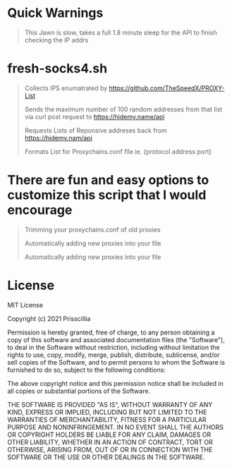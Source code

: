 # Quick Warnings 
> This Jawn is slow, takes a full 1.8 minute sleep for the API to finish checking the IP addrs 
>
>

# fresh-socks4.sh
> Collects IPS enumatrated by https://github.com/TheSpeedX/PROXY-List
> 
> Sends the maximum number of 100 random addresses from that list via curl post request to https://hidemy.name/api
> 
> Requests Lists of Reponsive addreses back from https://hidemy.nam/api
> 
> Formats List for Proxychains.conf file ie. {protocol address port}

# There are fun and easy options to customize this script that I would encourage 
> Trimming your proxychains.conf of old proxies
>
> Automatically adding new proxies into your file
> 
> Automatically adding new proxies into your file
 # License 

 MIT License

Copyright (c) 2021 Prisscillia

Permission is hereby granted, free of charge, to any person obtaining a copy of this software and associated documentation files (the "Software"), to deal in the Software without restriction, including without limitation the rights to use, copy, modify, merge, publish, distribute, sublicense, and/or sell copies of the Software, and to permit persons to whom the Software is furnished to do so, subject to the following conditions:

The above copyright notice and this permission notice shall be included in all copies or substantial portions of the Software.

THE SOFTWARE IS PROVIDED "AS IS", WITHOUT WARRANTY OF ANY KIND, EXPRESS OR IMPLIED, INCLUDING BUT NOT LIMITED TO THE WARRANTIES OF MERCHANTABILITY, FITNESS FOR A PARTICULAR PURPOSE AND NONINFRINGEMENT. IN NO EVENT SHALL THE AUTHORS OR COPYRIGHT HOLDERS BE LIABLE FOR ANY CLAIM, DAMAGES OR OTHER LIABILITY, WHETHER IN AN ACTION OF CONTRACT, TORT OR OTHERWISE, ARISING FROM, OUT OF OR IN CONNECTION WITH THE SOFTWARE OR THE USE OR OTHER DEALINGS IN THE SOFTWARE.


